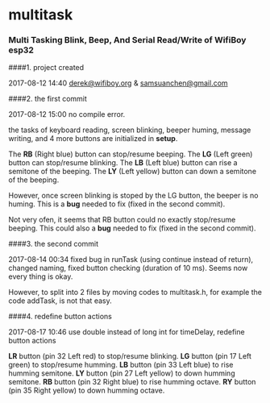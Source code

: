 # multitask
### Multi Tasking Blink, Beep, And Serial Read/Write of WifiBoy esp32

####1. project created

2017-08-12 14:40 derek@wifiboy.org & samsuanchen@gmail.com

####2. the first commit

2017-08-12 15:00 no compile error.
	
the tasks of keyboard reading, screen blinking, beeper huming, message writing, and 4 more buttons are initialized in **setup**.

The **RB** (Right blue) button can stop/resume beeping.
The **LG** (Left green) button can stop/resume blinking.
The **LB** (Left blue) button can rise a semitone of the beeping.
The **LY** (Left yellow) button can down a semitone of the beeping.

However, once screen blinking is stoped by the LG button, the beeper is no huming.  This is a **bug** needed to fix (fixed in the second commit).

Not very ofen, it seems that RB button could no exactly stop/resume beeping.  This could also a **bug** needed to fix (fixed in the second commit).

####3. the second commit

2017-08-14 00:34 fixed bug in runTask (using continue instead of return), changed naming, fixed button checking (duration of 10 ms).  Seems now every thing is okay.

However, to split into 2 files by moving codes to multitask.h, for example the code addTask, is not that easy.

####4. redefine button actions

2017-08-17 10:46 use double instead of long int for timeDelay, redefine button actions

**LR** button (pin 32 Left red) to stop/resume blinking.
**LG** button (pin 17 Left green) to stop/resume humming.
**LB** button (pin 33 Left blue) to rise humming semitone.
**LY** button (pin 27 Left yellow) to down humming semitone.
**RB** button (pin 32 Right blue) to rise humming octave.
**RY** button (pin 35 Right yellow) to down humming octave.
